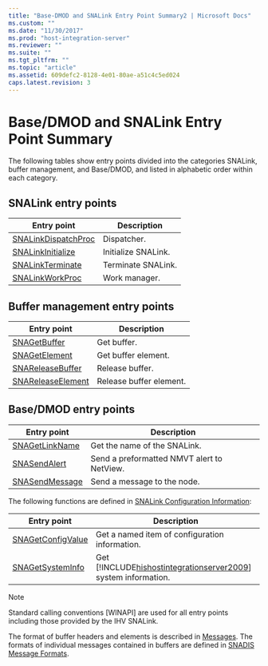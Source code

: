 ```yaml
---
title: "Base-DMOD and SNALink Entry Point Summary2 | Microsoft Docs"
ms.custom: ""
ms.date: "11/30/2017"
ms.prod: "host-integration-server"
ms.reviewer: ""
ms.suite: ""
ms.tgt_pltfrm: ""
ms.topic: "article"
ms.assetid: 609defc2-8128-4e01-80ae-a51c4c5ed024
caps.latest.revision: 3
---
```

# Base/DMOD and SNALink Entry Point Summary
The following tables show entry points divided into the categories SNALink, buffer management, and Base/DMOD, and listed in alphabetic order within each category.  
  
## SNALink entry points  
  
|Entry point|Description|  
|-----------------|-----------------|  
|[SNALinkDispatchProc](../HIS2010/snalinkdispatchproc1.md)|Dispatcher.|  
|[SNALinkInitialize](../HIS2010/snalinkinitialize1.md)|Initialize SNALink.|  
|[SNALinkTerminate](../HIS2010/snalinkterminate2.md)|Terminate SNALink.|  
|[SNALinkWorkProc](../HIS2010/snalinkworkproc2.md)|Work manager.|  
  
## Buffer management entry points  
  
|Entry point|Description|  
|-----------------|-----------------|  
|[SNAGetBuffer](../HIS2010/snagetbuffer2.md)|Get buffer.|  
|[SNAGetElement](../HIS2010/snagetelement2.md)|Get buffer element.|  
|[SNAReleaseBuffer](../HIS2010/snareleasebuffer2.md)|Release buffer.|  
|[SNAReleaseElement](../HIS2010/snareleaseelement2.md)|Release buffer element.|  
  
## Base/DMOD entry points  
  
|Entry point|Description|  
|-----------------|-----------------|  
|[SNAGetLinkName](../HIS2010/snagetlinkname2.md)|Get the name of the SNALink.|  
|[SNASendAlert](../HIS2010/snasendalert2.md)|Send a preformatted NMVT alert to NetView.|  
|[SNASendMessage](../HIS2010/snasendmessage2.md)|Send a message to the node.|  
  
 The following functions are defined in [SNALink Configuration Information](../HIS2010/snalink-configuration-information2.md):  
  
|Entry point|Description|  
|-----------------|-----------------|  
|[SNAGetConfigValue](../HIS2010/snagetconfigvalue1.md)|Get a named item of configuration information.|  
|[SNAGetSystemInfo](../HIS2010/snagetsysteminfo2.md)|Get [!INCLUDE[hishostintegrationserver2009](../includes/hishostintegrationserver2009-md.md)] system information.|  
  
> [!NOTE]
>  Standard calling conventions [WINAPI] are used for all entry points including those provided by the IHV SNALink.  
  
 The format of buffer headers and elements is described in [Messages](../HIS2010/messages-snadis-2.md). The formats of individual messages contained in buffers are defined in [SNADIS Message Formats](../HIS2010/snadis-message-formats1.md).